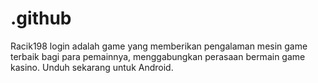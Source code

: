 # .github
Racik198 login adalah game yang memberikan pengalaman mesin game terbaik bagi para pemainnya, menggabungkan perasaan bermain game kasino. Unduh sekarang untuk Android.
